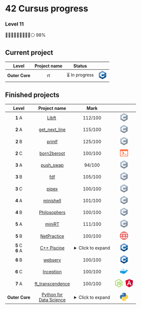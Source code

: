 <h1>42 Cursus progress</h1>

<!--
[![jvacaris's 42 stats](https://badge42.vercel.app/api/v2/cl1kwsj9a001109jum5dnxntc/stats?cursusId=21&coalitionId=64)](https://www.42network.org/42-schools/)
-->
<h3>Level 11</h3>
🔵🔵🔵🔵🔵🔵🔵🔵🔵⚪️ 98%

<h2>Current project</h2>

| Level | Project name | Status |   |
|:-----:|:------------:|:------:|:-:|
| **Outer Core** | rt | ⏳ In progress | <img src="https://github.com/vscode-icons/vscode-icons/blob/master/icons/file_type_cpp3.svg" width="30" height="30"> |

<h2>Finished projects</h2>


| Level | Project name | Mark |   |
|:-----:|:-------------:|:----:|:-:|
| **1** A | [Libft](https://github.com/JorgeVB20007/42.libft) | 112/100 | <a href ="https://github.com/search?q=user%3AJorgeVB20007++language%3AC&type=repositories"><img src="https://github.com/vscode-icons/vscode-icons/blob/master/icons/file_type_c3.svg" width="30" height="30">
| **2** A | [get_next_line](https://github.com/JorgeVB20007/42.get_next_line) | 115/100 | <a href ="https://github.com/search?q=user%3AJorgeVB20007++language%3AC&type=repositories"><img src="https://github.com/vscode-icons/vscode-icons/blob/master/icons/file_type_c3.svg" width="30" height="30">
| **2** B | [printf](https://github.com/JorgeVB20007/42.printf) | 125/100 | <a href ="https://github.com/search?q=user%3AJorgeVB20007++language%3AC&type=repositories"><img src="https://github.com/vscode-icons/vscode-icons/blob/master/icons/file_type_c3.svg" width="30" height="30">
| **2** C | [born2beroot](#) | 100/100 | <a href ="#"><img src="https://github.com/PKief/vscode-material-icon-theme/blob/main/icons/console.svg" width="30" height="30">
| **3** A | [push_swap](https://github.com/JorgeVB20007/42.push_swap) | 94/100 | <a href ="https://github.com/search?q=user%3AJorgeVB20007++language%3AC&type=repositories"><img src="https://github.com/vscode-icons/vscode-icons/blob/master/icons/file_type_c3.svg" width="30" height="30">
| **3** B | [fdf](https://github.com/JorgeVB20007/42.fdf) | 105/100 | <a href ="https://github.com/search?q=user%3AJorgeVB20007++language%3AC&type=repositories"><img src="https://github.com/vscode-icons/vscode-icons/blob/master/icons/file_type_c3.svg" width="30" height="30">
| **3** C | [pipex](https://github.com/JorgeVB20007/42.pipex) | 100/100 | <a href ="https://github.com/search?q=user%3AJorgeVB20007++language%3AC&type=repositories"><img src="https://github.com/vscode-icons/vscode-icons/blob/master/icons/file_type_c3.svg" width="30" height="30">
| **4** A | [minishell](https://github.com/JorgeVB20007/minishell) | 101/100 | <a href ="https://github.com/search?q=user%3AJorgeVB20007++language%3AC&type=repositories"><img src="https://github.com/vscode-icons/vscode-icons/blob/master/icons/file_type_c3.svg" width="30" height="30">
| **4** B | [Philosophers](https://github.com/JorgeVB20007/philosophers) | 100/100 | <a href ="https://github.com/search?q=user%3AJorgeVB20007++language%3AC&type=repositories"><img src="https://github.com/vscode-icons/vscode-icons/blob/master/icons/file_type_c3.svg" width="30" height="30">
| **5** A | [miniRT](https://github.com/JorgeVB20007/miniRT) | 111/100 | <a href ="https://github.com/search?q=user%3AJorgeVB20007++language%3AC&type=repositories"><img src="https://github.com/vscode-icons/vscode-icons/blob/master/icons/file_type_c3.svg" width="30" height="30">
| **5** B | [NetPractice](#) | 100/100 | <img src="https://github.com/PKief/vscode-material-icon-theme/blob/main/icons/http.svg" width="30" height="30">
| **5** C<br>**6** A | [C++ Piscine](https://github.com/JorgeVB20007/42.CPP_Piscine) | <details><summary>Click to expand</summary><h2>5 C</h2>[C++ Module 00](https://github.com/JorgeVB20007/42.CPP_Piscine/tree/master/cpp00)<br>100/100<br><br>[C++ Module 01](https://github.com/JorgeVB20007/42.CPP_Piscine/tree/master/cpp01)<br>100/100<br><br>[C++ Module 02](https://github.com/JorgeVB20007/42.CPP_Piscine/tree/master/cpp02)<br>100/100<br><br>[C++ Module 03](https://github.com/JorgeVB20007/42.CPP_Piscine/tree/master/cpp03)<br>90/100<br><br>[C++ Module 04](https://github.com/JorgeVB20007/42.CPP_Piscine/tree/master/cpp04)<br>100/100<br><h2>6 A</h2>[C++ Module 05](https://github.com/JorgeVB20007/42.CPP_Piscine/tree/master/cpp05)<br>100/100<br><br>[C++ Module 06](https://github.com/JorgeVB20007/42.CPP_Piscine/tree/master/cpp06)<br>100/100<br><br>[C++ Module 07](https://github.com/JorgeVB20007/42.CPP_Piscine/tree/master/cpp07)<br>100/100<br><br>[C++ Module 08](https://github.com/JorgeVB20007/42.CPP_Piscine/tree/master/cpp08)<br>100/100<br><br>[C++ Module 09](https://github.com/JorgeVB20007/42.CPP_Piscine/tree/master/cpp09)<br>93/100 <a href ="https://github.com/JorgeVB20007/42.CPP_Piscine/tree/master/cpp09"><img src="https://cdn.intra.42.fr/achievement/image/113/PRO015.svg" width="16" height="16"><br><br></details> | <a href ="https://github.com/search?q=user%3AJorgeVB20007++language%3AC%2B%2B+&type=repositories"><img src="https://github.com/vscode-icons/vscode-icons/blob/master/icons/file_type_cpp3.svg" width="30" height="30">
| **6** B | [webserv](https://github.com/eM4dri/42_webserv/) | 100/100 | <a href ="https://github.com/search?q=user%3AJorgeVB20007++language%3AC%2B%2B+&type=repositories"><img src="https://github.com/vscode-icons/vscode-icons/blob/master/icons/file_type_cpp3.svg" width="30" height="30">
| **6** C | [Inception](#) | 100/100 | <img src="https://github.com/vscode-icons/vscode-icons/blob/master/icons/file_type_docker2.svg" width="30" height="30">
| **7** A | [ft_transcendence](#) | 100/100 | <img src="https://github.com/vscode-icons/vscode-icons/blob/master/icons/file_type_node.svg" width="30" height="30"> <img src="https://github.com/vscode-icons/vscode-icons/blob/master/icons/file_type_angular.svg" width="30" height="30">
| | 
| **Outer Core** | [Python for<br>Data Science](https://github.com/JorgeVB20007/Python_Piscine) | <details><summary>Click to expand</summary><br>[0 - Starting](https://github.com/JorgeVB20007/Python_Piscine/tree/master/Module00)<br>65/100<br><br>[1 - Array](https://github.com/JorgeVB20007/Python_Piscine/tree/master/Module01)<br>100/100<br><br>[2 - DataTable](https://github.com/JorgeVB20007/Python_Piscine/tree/master/Module02)<br>100/100<br><br>[3 - OOP](https://github.com/JorgeVB20007/Python_Piscine/tree/master/Module03)<br>100/100<br><br>[4 - Dod](https://github.com/JorgeVB20007/Python_Piscine/tree/master/Module04)<br>100/100<br><br></details> | <a href ="https://github.com/search?q=user%3AJorgeVB20007++language%3AC%2B%2B+&type=repositories"><img src="https://github.com/vscode-icons/vscode-icons/blob/master/icons/file_type_python.svg" width="30" height="30">


<!--
| Level | Project name | Mark |   |
|:-----:|:-------------|:----:|:-:|
| **1** A | [Libft](https://github.com/JorgeVB20007/42.libft) | [![jvacaris's 42 Libft Score: 112/100](https://badge42.vercel.app/api/v2/cl1kwsj9a001109jum5dnxntc/project/2175196)](https://github.com/JorgeVB20007/42.libft) | <a href ="https://github.com/search?q=user%3AJorgeVB20007++language%3AC&type=repositories"><img src="https://github.com/vscode-icons/vscode-icons/blob/master/icons/file_type_c3.svg" width="30" height="30">
| **2** A | [get_next_line](https://github.com/JorgeVB20007/42.get_next_line) | [![jvacaris's 42 get_next_line Score: 115/100](https://badge42.vercel.app/api/v2/cl1kwsj9a001109jum5dnxntc/project/2193409)](https://github.com/JorgeVB20007/42.get_next_line) | <a href ="https://github.com/search?q=user%3AJorgeVB20007++language%3AC&type=repositories"><img src="https://github.com/vscode-icons/vscode-icons/blob/master/icons/file_type_c3.svg" width="30" height="30">
| **2** B | [printf](https://github.com/JorgeVB20007/42.printf) | [![jvacaris's 42 ft_printf Score: 125/100](https://badge42.vercel.app/api/v2/cl1kwsj9a001109jum5dnxntc/project/2223253)](https://github.com/JorgeVB20007/42.printf) | <a href ="https://github.com/search?q=user%3AJorgeVB20007++language%3AC&type=repositories"><img src="https://github.com/vscode-icons/vscode-icons/blob/master/icons/file_type_c3.svg" width="30" height="30">
| **2** C | [born2beroot](#) | [![jvacaris's 42 Born2beroot Score: 100/100](https://badge42.vercel.app/api/v2/cl1kwsj9a001109jum5dnxntc/project/2266901)](#) | <a href ="#"><img src="https://github.com/PKief/vscode-material-icon-theme/blob/main/icons/console.svg" width="30" height="30">
| **3** A | [push_swap](https://github.com/JorgeVB20007/42.push_swap) | [![jvacaris's 42 push_swap Score: 94/100](https://badge42.vercel.app/api/v2/cl1kwsj9a001109jum5dnxntc/project/2304466)](https://github.com/JorgeVB20007/42.push_swap) | <a href ="https://github.com/search?q=user%3AJorgeVB20007++language%3AC&type=repositories"><img src="https://github.com/vscode-icons/vscode-icons/blob/master/icons/file_type_c3.svg" width="30" height="30">
| **3** B | [fdf](https://github.com/JorgeVB20007/42.fdf) | [![jvacaris's 42 FdF Score: 105/100](https://badge42.vercel.app/api/v2/cl1kwsj9a001109jum5dnxntc/project/2343093)](https://github.com/JorgeVB20007/42.fdf) | <a href ="https://github.com/search?q=user%3AJorgeVB20007++language%3AC&type=repositories"><img src="https://github.com/vscode-icons/vscode-icons/blob/master/icons/file_type_c3.svg" width="30" height="30">
| **3** C | [pipex](https://github.com/JorgeVB20007/42.pipex) | [![jvacaris's 42 pipex Score: 100/100](https://badge42.vercel.app/api/v2/cl1kwsj9a001109jum5dnxntc/project/2357048)](https://github.com/JorgeVB20007/42.pipex) | <a href ="https://github.com/search?q=user%3AJorgeVB20007++language%3AC&type=repositories"><img src="https://github.com/vscode-icons/vscode-icons/blob/master/icons/file_type_c3.svg" width="30" height="30">
| **4** A | [minishell](https://github.com/JorgeVB20007/minishell) | [![jvacaris's 42 minishell Score: 101/100](https://badge42.vercel.app/api/v2/cl1kwsj9a001109jum5dnxntc/project/2377555)](https://github.com/JorgeVB20007/minishell) | <a href ="https://github.com/search?q=user%3AJorgeVB20007++language%3AC&type=repositories"><img src="https://github.com/vscode-icons/vscode-icons/blob/master/icons/file_type_c3.svg" width="30" height="30">
| **4** B | [Philosophers](https://github.com/JorgeVB20007/philosophers) | [![jvacaris's 42 Philosophers Score: 100/100](https://badge42.vercel.app/api/v2/cl1kwsj9a001109jum5dnxntc/project/2475421)](https://github.com/JaeSeoKim/badge42) | <a href ="https://github.com/search?q=user%3AJorgeVB20007++language%3AC&type=repositories"><img src="https://github.com/vscode-icons/vscode-icons/blob/master/icons/file_type_c3.svg" width="30" height="30">
| **5** A | [miniRT](https://github.com/JorgeVB20007/miniRT) | [![jvacaris's 42 miniRT Score: 111/100](https://badge42.vercel.app/api/v2/cl1kwsj9a001109jum5dnxntc/project/2536174)](https://github.com/JaeSeoKim/badge42) | <a href ="https://github.com/search?q=user%3AJorgeVB20007++language%3AC&type=repositories"><img src="https://github.com/vscode-icons/vscode-icons/blob/master/icons/file_type_c3.svg" width="30" height="30">
| **5** B | [netpractice](#) | [![jvacaris's 42 netpractice Score: 100/100](https://badge42.vercel.app/api/v2/cl1kwsj9a001109jum5dnxntc/project/2578370)](#) | <img src="https://github.com/PKief/vscode-material-icon-theme/blob/main/icons/http.svg" width="30" height="30">
| **5** C<br>**6** A | [C++ Piscine](https://github.com/JorgeVB20007/42.CPP_Piscine) | <details><summary>Click to expand</summary><h2>5 C</h2>C++ Module 00<br>[![jvacaris's 42 CPP Module 00 Score: 100/100](https://badge42.vercel.app/api/v2/cl1kwsj9a001109jum5dnxntc/project/2587039)](https://github.com/JorgeVB20007/42.CPP_Piscine/tree/master/cpp00)<br><br>C++ Module 01<br>[![jvacaris's 42 CPP Module 01 Score: 100/100](https://badge42.vercel.app/api/v2/cl1kwsj9a001109jum5dnxntc/project/2615882)](https://github.com/JorgeVB20007/42.CPP_Piscine/tree/master/cpp01)<br><br>C++ Module 02<br>[![jvacaris's 42 CPP Module 02 Score: 100/100](https://badge42.vercel.app/api/v2/cl1kwsj9a001109jum5dnxntc/project/2767618)](https://github.com/JorgeVB20007/42.CPP_Piscine/tree/master/cpp02)<br><br>C++ Module 03<br>[![jvacaris's 42 CPP Module 03 Score: 90/100](https://badge42.vercel.app/api/v2/cl1kwsj9a001109jum5dnxntc/project/2790486)](https://github.com/JorgeVB20007/42.CPP_Piscine/tree/master/cpp03)<br><br>C++ Module 04<br>[![jvacaris's 42 CPP Module 04 Score: 100/100](https://badge42.vercel.app/api/v2/cl1kwsj9a001109jum5dnxntc/project/2811205)](https://github.com/JorgeVB20007/42.CPP_Piscine/tree/master/cpp04)<br><h2>6 A</h2>C++ Module 05<br>[![jvacaris's 42 CPP Module 05 Score: 100/100](https://badge42.vercel.app/api/v2/cl1kwsj9a001109jum5dnxntc/project/2871872)](https://github.com/JorgeVB20007/42.CPP_Piscine/tree/master/cpp05)<br><br>C++ Module 06<br>[![jvacaris's 42 CPP Module 06 \ Score: 100/100](https://badge42.vercel.app/api/v2/cl1kwsj9a001109jum5dnxntc/project/2938092)](https://github.com/JorgeVB20007/42.CPP_Piscine/tree/master/cpp06)<br><br>C++ Module 07<br>[![jvacaris's 42 CPP Module 07 \100/100](https://badge42.vercel.app/api/v2/cl1kwsj9a001109jum5dnxntc/project/2962181)](https://github.com/JorgeVB20007/42.CPP_Piscine/tree/master/cpp07)<br><br>C++ Module 08<br>[![jvacaris's 42 CPP Module 08 Score: 100/100](https://badge42.vercel.app/api/v2/cl1kwsj9a001109jum5dnxntc/project/2981758)](https://github.com/JorgeVB20007/42.CPP_Piscine/tree/master/cpp08)<br><br>C++ Module 09<br>[![jvacaris's 42 CPP Module 09 93/100](https://badge42.vercel.app/api/v2/cl1kwsj9a001109jum5dnxntc/project/3026596)](https://github.com/JorgeVB20007/42.CPP_Piscine/tree/master/cpp09) <a href ="https://github.com/JorgeVB20007/42.CPP_Piscine/tree/master/cpp09"><img src="https://cdn.intra.42.fr/achievement/image/113/PRO015.svg" width="28" height="28"></details> | <a href ="https://github.com/search?q=user%3AJorgeVB20007++language%3AC%2B%2B+&type=repositories"><img src="https://github.com/vscode-icons/vscode-icons/blob/master/icons/file_type_cpp3.svg" width="30" height="30">
| **6** B | [webserv](https://github.com/eM4dri/42_webserv/) | [![jvacaris's 42 webserv Score: 125/100](https://badge42.vercel.app/api/v2/cl1kwsj9a001109jum5dnxntc/project/3043496)](https://github.com/eM4dri/42_webserv/) | <a href ="https://github.com/search?q=user%3AJorgeVB20007++language%3AC%2B%2B+&type=repositories"><img src="https://github.com/vscode-icons/vscode-icons/blob/master/icons/file_type_cpp3.svg" width="30" height="30">
| **6** C | [Inception](#) | [![jvacaris's 42 Inception Score: 100/100](https://badge42.vercel.app/api/v2/cl1kwsj9a001109jum5dnxntc/project/3043496)](#) | <img src="https://github.com/vscode-icons/vscode-icons/blob/master/icons/file_type_docker2.svg" width="30" height="30">
| **7** A | [ft_transcendence](#) | [![jvacaris's 42 ft_transcendence Score: 100/100](https://badge42.vercel.app/api/v2/cl1kwsj9a001109jum5dnxntc/project/3043496)](#) | <img src="https://github.com/vscode-icons/vscode-icons/blob/master/icons/file_type_node.svg" width="30" height="30"> <img src="https://github.com/vscode-icons/vscode-icons/blob/master/icons/file_type_angular.svg" width="30" height="30">
-->
